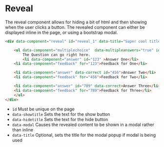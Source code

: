# Reveal

The reveal component allows for hiding a bit of html and then showing when the user clicks a button.  The revealed component can either be displayed inline in the page, or using a bootstrap modal.


```html
<div data-component="reveal" id="reveal_1" data-title="Super cool title" data-showtitle="Reveal Me!" data-hidetitle="Hide Me!">

    <ul data-component="multiplechoice"  data-multipleanswers="true" id="question_1">
        The Question can go right here.
        <li data-component="answer" id="123" >Answer One</li>
	<li data-component="feedback" for="123">Feedback for One</li>

	<li data-component="answer" data-correct id="456">Answer Two</li>
	<li data-component="feedback" for="456">Feedback for Two</li>

	<li data-component="answer" id="789" data-correct>Answer Three</li>
	<li data-component="feedback" for="789">Feedback for Three</li>
    </ul>
</div>
```


<ul>
    <li><code>id</code> Must be unique on the page</li>
    <li><code>data-showtitle</code> Sets the text for the show button</li>
    <li><code>data-hidetitle</code> Sets the text for the hide button</li>
    <li><code>data-modal</code> Causes the revealed content to be shown in a modal rather than inline</li>
    <li><code>data-title</code> Optional, sets the title for the modal popup if modal is being used</li>
</ul>

